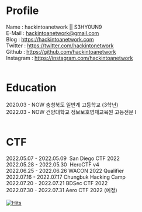 # Profile

Name : hackintoanetwork || S3HY0UN9<br>
E-Mail : hackintoanetwork@gmail.com<br>
Blog : https://hackintoanetwork.com<br>
Twitter : https://twitter.com/hackintonetwork<br> 
Github : https://github.com/hackintoanetwork<br>
Instagram : https://instagram.com/hackintoanetwork<br>
<br>
 

# Education

2020.03 - NOW  충청북도 일반계 고등학교 (3학년)<br>
2022.03 - NOW  건양대학교 정보보호영재교육원 고등전문 I<br>
<br>
 
# CTF

2022.05.07 - 2022.05.09  San Diego CTF 2022<br>
2022.05.28 - 2022.05.30  HeroCTF v4<br>
2022.06.25 - 2022.06.26  WACON 2022 Qualifier<br>
2022.07.16 - 2022.07.17  Chungbuk Hacking Camp<br>
2022.07.20 - 2022.07.21  BDSec CTF 2022<br>
2022.07.30 - 2022.07.31  Aero CTF 2022 (예정)
<br>
<br>
[![Hits](https://hits.seeyoufarm.com/api/count/incr/badge.svg?url=https%3A%2F%2Fgithub.com%2Fgjbae1212%2Fhit-counter&count_bg=%234E34CD&title_bg=%23555555&icon=&icon_color=%23E7E7E7&title=hackintoanetwork&edge_flat=false)](https://hits.seeyoufarm.com)
